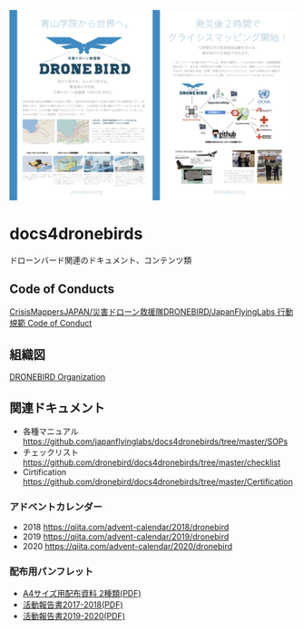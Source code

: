 <a href="https://github.com/dronebird/docs4dronebirds/blob/master/DRONEBIRDposter_2017-04-06%20(2).pdf"><img src="https://github.com/dronebird/docs4dronebirds/blob/master/dronebird_posters.jpg?raw=true" width=600 ></a>

# docs4dronebirds
ドローンバード関連のドキュメント、コンテンツ類

## Code of Conducts
[CrisisMappersJAPAN/災害ドローン救援隊DRONEBIRD/JapanFlyingLabs 行動規範 Code of Conduct](https://github.com/dronebird/docs4dronebirds/issues/14)

## 組織図
[DRONEBIRD Organization](https://github.com/dronebird/docs4dronebirds/blob/master/organization/ICS_organization.md)


## 関連ドキュメント
* 各種マニュアル https://github.com/japanflyinglabs/docs4dronebirds/tree/master/SOPs
* チェックリスト https://github.com/dronebird/docs4dronebirds/tree/master/checklist
* Cirtification https://github.com/dronebird/docs4dronebirds/tree/master/Certification

### アドベントカレンダー
* 2018 https://qiita.com/advent-calendar/2018/dronebird
* 2019 https://qiita.com/advent-calendar/2019/dronebird
* 2020 https://qiita.com/advent-calendar/2020/dronebird

### 配布用パンフレット
* [A4サイズ用配布資料 2種類(PDF)](https://github.com/dronebird/docs4dronebirds/blob/master/DRONEBIRDposter_2017-04-06%20(2).pdf)
* [活動報告書2017-2018(PDF)](https://github.com/dronebird/docs4dronebirds/blob/master/AnnualReport4DRONEBIRD2018highreso.pdf)
* [活動報告書2019-2020(PDF)](https://github.com/dronebird/docs4dronebirds/blob/master/report_20200401.pdf)
